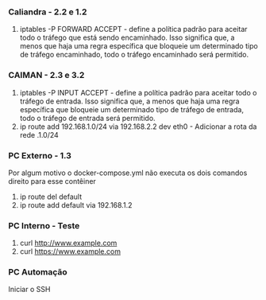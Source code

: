 ### Caliandra - 2.2 e 1.2 ###
1) iptables -P FORWARD ACCEPT - define a política padrão para aceitar todo o tráfego que está sendo encaminhado. Isso significa que, a menos que haja uma regra específica que bloqueie um determinado tipo de tráfego encaminhado, todo o tráfego encaminhado será permitido.

### CAIMAN - 2.3 e 3.2 ###
1) iptables -P INPUT ACCEPT - define a política padrão para aceitar todo o tráfego de entrada. Isso significa que, a menos que haja uma regra específica que bloqueie um determinado tipo de tráfego de entrada, todo o tráfego de entrada será permitido.
2) ip route add 192.168.1.0/24 via 192.168.2.2 dev eth0 - Adicionar a rota da rede .1.0/24

### PC Externo - 1.3 ###
Por algum motivo o docker-compose.yml não executa os dois comandos direito para esse contêiner
1) ip route del default
2) ip route add default via 192.168.1.2

### PC Interno - Teste ###
1) curl http://www.example.com
2) curl https://www.example.com

### PC Automação ###
Iniciar o SSH
